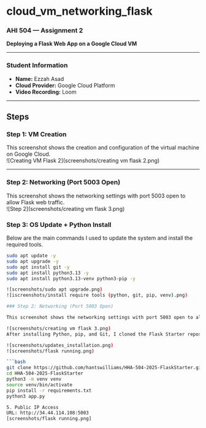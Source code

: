 # cloud_vm_networking_flask

### AHI 504 — Assignment 2  
**Deploying a Flask Web App on a Google Cloud VM**

---

### Student Information
- **Name:** Ezzah Asad  
- **Cloud Provider:** Google Cloud Platform  
- **Video Recording:** Loom  


---

## Steps

### Step 1: VM Creation  
This screenshot shows the creation and configuration of the virtual machine on Google Cloud.  
![Creating VM Flask 2](screenshots/creating vm flask 2.png)

---

### Step 2: Networking (Port 5003 Open)  
This screenshot shows the networking settings with port 5003 open to allow Flask web traffic.  
![Step 2](screenshots/creating vm flask 3.png)


### Step 3: OS Update + Python Install
Below are the main commands I used to update the system and install the required tools.

```bash
sudo apt update -y  
sudo apt upgrade -y  
sudo apt install git -y  
sudo apt install python3.13 -y  
sudo apt install python3.13-venv python3-pip -y

![screenshots/sudo apt upgrade.png)
![iscreenshots/install require tools (python, git, pip, venv).png)

### Step 2: Networking (Port 5003 Open)

This screenshot shows the networking settings with port 5003 open to allow Flask web traffic.

![screenshots/creating vm flask 3.png)
After installing Python, pip, and Git, I cloned the Flask Starter repository and set up a virtual environment. I then installed all required dependencies and ran the Flask application.

![screenshots/updates_installation.png)
![screenshots/flask running.png)

```bash
git clone https://github.com/hantswilliams/HHA-504-2025-FlaskStarter.git  
cd HHA-504-2025-FlaskStarter  
python3 -m venv venv  
source venv/bin/activate  
pip install -r requirements.txt  
python3 app.py

5. Public IP Access
URL: http://34.44.114.108:5003
[screenshots/flask running.png]